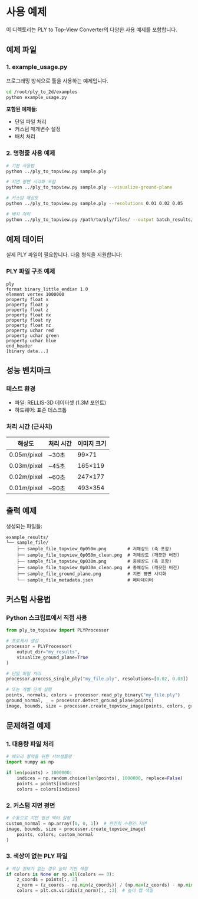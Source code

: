 # 사용 예제

이 디렉토리는 PLY to Top-View Converter의 다양한 사용 예제를 포함합니다.

## 예제 파일

### 1. example_usage.py
프로그래밍 방식으로 툴을 사용하는 예제입니다.

```bash
cd /root/ply_to_2d/examples
python example_usage.py
```

**포함된 예제들:**
- 단일 파일 처리
- 커스텀 매개변수 설정
- 배치 처리

### 2. 명령줄 사용 예제

```bash
# 기본 사용법
python ../ply_to_topview.py sample.ply

# 지면 평면 시각화 포함
python ../ply_to_topview.py sample.ply --visualize-ground-plane

# 커스텀 해상도
python ../ply_to_topview.py sample.ply --resolutions 0.01 0.02 0.05

# 배치 처리
python ../ply_to_topview.py /path/to/ply/files/ --output batch_results/
```

## 예제 데이터

실제 PLY 파일이 필요합니다. 다음 형식을 지원합니다:

### PLY 파일 구조 예제
```
ply
format binary_little_endian 1.0
element vertex 1000000
property float x
property float y
property float z
property float nx
property float ny
property float nz
property uchar red
property uchar green
property uchar blue
end_header
[binary data...]
```

## 성능 벤치마크

### 테스트 환경
- 파일: RELLIS-3D 데이터셋 (1.3M 포인트)
- 하드웨어: 표준 데스크톱

### 처리 시간 (근사치)
| 해상도 | 처리 시간 | 이미지 크기 |
|--------|-----------|-------------|
| 0.05m/pixel | ~30초 | 99×71 |
| 0.03m/pixel | ~45초 | 165×119 |
| 0.02m/pixel | ~60초 | 247×177 |
| 0.01m/pixel | ~90초 | 493×354 |

## 출력 예제

생성되는 파일들:
```
example_results/
└── sample_file/
    ├── sample_file_topview_0p050m.png        # 저해상도 (축 포함)
    ├── sample_file_topview_0p050m_clean.png  # 저해상도 (깨끗한 버전)
    ├── sample_file_topview_0p030m.png        # 중해상도 (축 포함)
    ├── sample_file_topview_0p030m_clean.png  # 중해상도 (깨끗한 버전)
    ├── sample_file_ground_plane.png          # 지면 평면 시각화
    └── sample_file_metadata.json             # 메타데이터
```

## 커스텀 사용법

### Python 스크립트에서 직접 사용

```python
from ply_to_topview import PLYProcessor

# 프로세서 생성
processor = PLYProcessor(
    output_dir="my_results",
    visualize_ground_plane=True
)

# 단일 파일 처리
processor.process_single_ply("my_file.ply", resolutions=[0.02, 0.03])

# 또는 개별 단계 실행
points, normals, colors = processor.read_ply_binary("my_file.ply")
ground_normal, _ = processor.detect_ground_plane(points)
image, bounds, size = processor.create_topview_image(points, colors, ground_normal)
```

## 문제해결 예제

### 1. 대용량 파일 처리
```python
# 메모리 절약을 위한 서브샘플링
import numpy as np

if len(points) > 1000000:
    indices = np.random.choice(len(points), 1000000, replace=False)
    points = points[indices]
    colors = colors[indices]
```

### 2. 커스텀 지면 평면
```python
# 수동으로 지면 법선 벡터 설정
custom_normal = np.array([0, 0, 1])  # 완전히 수평인 지면
image, bounds, size = processor.create_topview_image(
    points, colors, custom_normal
)
```

### 3. 색상이 없는 PLY 파일
```python
# 색상 정보가 없는 경우 높이 기반 색칠
if colors is None or np.all(colors == 0):
    z_coords = points[:, 2]
    z_norm = (z_coords - np.min(z_coords)) / (np.max(z_coords) - np.min(z_coords))
    colors = plt.cm.viridis(z_norm)[:, :3]  # 높이 맵 색칠
```

